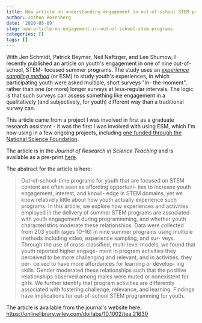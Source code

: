 ```yaml
---
title: New article on understanding engagement in out-of-school STEM programs using an experience sampling method to study youths' experiences
author: Joshua Rosenberg
date: '2020-05-09'
slug: new-article-on-engagement-in-out-of-school-stem-programs
categories: []
tags: []
---
```


With Jen Schmidt, Patrick Beymer, Neil Naftzger, and Lee Shumow, I recently 
published an article on youth's engagement in one of nine out-of-school, STEM-
focused summer programs. The study uses an [*experience sampling method*](https://en.wikipedia.org/wiki/Experience_sampling_method) (or ESM) to study
youth's experiences, in which participating youth were asked multiple, short surveys "in-
the-moment", rather than one (or more) longer surveys at less-regular intervals. The 
logic is that such surveys can assess something like engagement in a qualitatively 
(and subjectively, for youth) different way than a traditional survey can.

This article came from a project I was involved in first as a graduate research assistant - it was the first I was involved with using ESM, which I'm now using in a few ongoing projects, including [one
funded through the National Science Foundation](https://joshuamrosenberg.com/posts/new-project-understanding-the-development-of-interest-in-computer-science/).

The article is in the *Journal of Research in Science
Teaching* and is available as a pre-print [here](/pre-prints/schmidt-et-al-jrst-2020.pdf).

The abstract for the article is here:

> Out-of-school-time programs for youth that are focused on STEM content are often seen as affording opportuni- ties to increase youth engagement, interest, and knowl- edge in STEM domains, yet we know relatively little about how youth actually experience such programs. In this article, we explore how experiences and activities employed in the delivery of summer STEM programs are associated with youth engagement during programmming, and whether youth characteristics moderate these relationships. Data were collected from 203 youth (ages 10–16) in nine summer programs using multiple methods including video, experience sampling, and sur- veys. Through the use of cross-classified, multi-level models, we found that youth reported higher engage- ment in program activities they perceived to be more challenging and relevant, and in activities, they per- ceived to have more affordances for learning or develop- ing skills. Gender moderated these relationships such that the positive relationships observed among males were muted or nonexistent for girls. We further identify that program activities are differently associated with fostering challenge, relevance, and learning. Findings have implications for out-of-school STEM programming for youth.

The article is available from the journal's website here: https://onlinelibrary.wiley.com/doi/abs/10.1002/tea.21630

